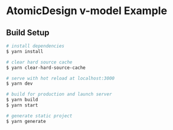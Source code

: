 # AtomicDesign v-model Example

## Build Setup

```bash
# install dependencies
$ yarn install

# clear hard source cache
$ yarn clear-hard-source-cache

# serve with hot reload at localhost:3000
$ yarn dev

# build for production and launch server
$ yarn build
$ yarn start

# generate static project
$ yarn generate
```
